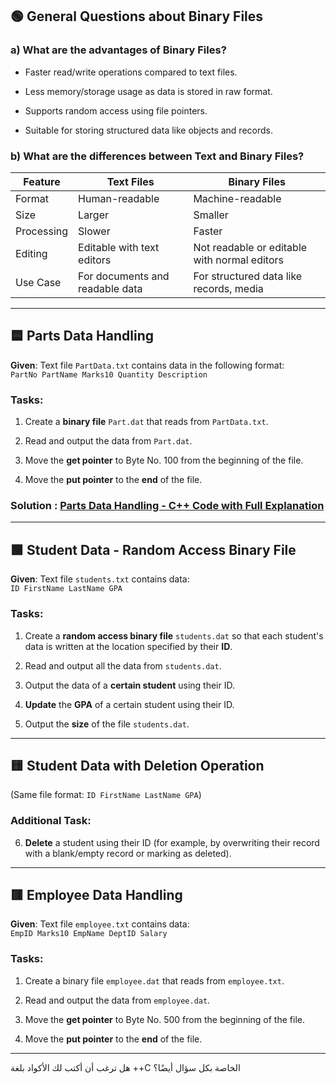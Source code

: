 ## 🟢 **General Questions about Binary Files**

### a) What are the advantages of Binary Files?

- Faster read/write operations compared to text files.
    
- Less memory/storage usage as data is stored in raw format.
    
- Supports random access using file pointers.
    
- Suitable for storing structured data like objects and records.
    

### b) What are the differences between Text and Binary Files?

|Feature|Text Files|Binary Files|
|---|---|---|
|Format|Human-readable|Machine-readable|
|Size|Larger|Smaller|
|Processing|Slower|Faster|
|Editing|Editable with text editors|Not readable or editable with normal editors|
|Use Case|For documents and readable data|For structured data like records, media|

---

## 🟦 **Parts Data Handling**

**Given**: Text file `PartData.txt` contains data in the following format:  
`PartNo PartName Marks10 Quantity Description`

### Tasks:

1. Create a **binary file** `Part.dat` that reads from `PartData.txt`.
    
2. Read and output the data from `Part.dat`.
    
3. Move the **get pointer** to Byte No. 100 from the beginning of the file.
    
4. Move the **put pointer** to the **end** of the file.
    
### Solution : [Parts Data Handling - C++ Code with Full Explanation](Parts%20Data%20Handling%20-%20C++%20Code%20with%20Full%20Explanation.md)

---

## 🟩 **Student Data - Random Access Binary File**

**Given**: Text file `students.txt` contains data:  
`ID FirstName LastName GPA`

### Tasks:

1. Create a **random access binary file** `students.dat` so that each student's data is written at the location specified by their **ID**.
    
2. Read and output all the data from `students.dat`.
    
3. Output the data of a **certain student** using their ID.
    
4. **Update** the **GPA** of a certain student using their ID.
    
5. Output the **size** of the file `students.dat`.
    

---

## 🟨 **Student Data with Deletion Operation**

(Same file format: `ID FirstName LastName GPA`)

### Additional Task:

6. **Delete** a student using their ID (for example, by overwriting their record with a blank/empty record or marking as deleted).
    

---

## 🟥 **Employee Data Handling**

**Given**: Text file `employee.txt` contains data:  
`EmpID Marks10 EmpName DeptID Salary`

### Tasks:

1. Create a binary file `employee.dat` that reads from `employee.txt`.
    
2. Read and output the data from `employee.dat`.
    
3. Move the **get pointer** to Byte No. 500 from the beginning of the file.
    
4. Move the **put pointer** to the **end** of the file.
    

---

هل ترغب أن أكتب لك الأكواد بلغة ++C الخاصة بكل سؤال أيضًا؟
